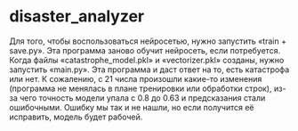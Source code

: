# disaster_analyzer
Для того, чтобы воспользоваться нейросетью, нужно запустить «train + save.py». Эта программа заново обучит нейросеть, если потребуется.
Когда файлы «catastrophe_model.pkl» и «vectorizer.pkl» созданы, нужно запустить «main.py». Эта программа и даст ответ на то, есть катастрофа или нет.
К сожалению, с 21 числа произошли какие-то изменения (программа не менялась в плане тренировки или обработки строк), из-за чего точность модели упала с 0.8 до 0.63 и предсказания стали ошибочными. Ошибку мы так и не нашли, но если получится её исправить, модель будет рабочей.
